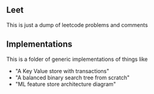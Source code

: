 ## Leet
This is just a dump of leetcode problems and comments

## Implementations
This is a folder of generic implementations of things like
- "A Key Value store with transactions"
- "A balanced binary search tree from scratch"
- "ML feature store architecture diagram"